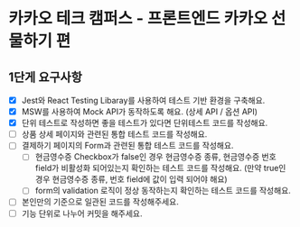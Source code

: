 # 카카오 테크 캠퍼스 - 프론트엔드 카카오 선물하기 편

## 1단게 요구사항

- [x] Jest와 React Testing Libaray를 사용하여 테스트 기반 환경을 구축해요.
- [x] MSW를 사용하여 Mock API가 동작하도록 해요. (상세 API / 옵션 API)
- [x] 단위 테스트로 작성하면 좋을 테스트가 있다면 단위테스트 코드를 작성해요.
- [ ] 상품 상세 페이지와 관련된 통합 테스트 코드를 작성해요.
- [ ] 결제하기 페이지의 Form과 관련된 통합 테스트 코드를 작성해요.
  - [ ] 현금영수증 Checkbox가 false인 경우 현금영수증 종류, 현금영수증 번호 field가 비활성화 되어있는지 확인하는 테스트 코드를 작성해요. (만약 true인 경우 현금영수증 종류, 번호 field에 값이 입력 되어야 해요)
  - [ ] form의 validation 로직이 정상 동작하는지 확인하는 테스트 코드를 작성해요.
- [ ] 본인만의 기준으로 일관된 코드를 작성해주세요.
- [ ] 기능 단위로 나누어 커밋을 해주세요.
